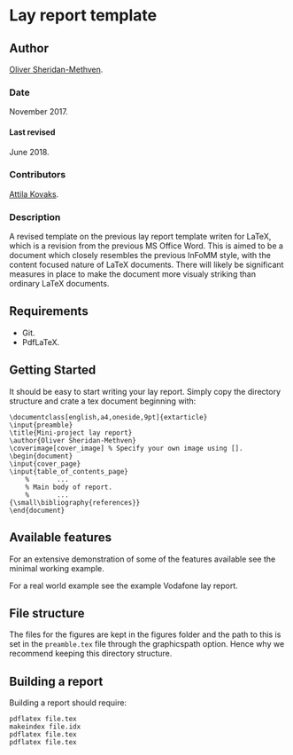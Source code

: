 # Lay report template

## Author

[Oliver Sheridan-Methven](mailto:oliver.sheridan-methven@maths.ox.ac.uk).

### Date

November 2017.

#### Last revised

June 2018.

### Contributors

[Attila Kovaks](mailto:kovacs@maths.ox.ac.uk).

### Description

A revised template on the previous lay report template writen for LaTeX, 
which is a revision from the previous MS Office Word. This is aimed to be 
a document which closely resembles the previous InFoMM style, with the
content focused nature of LaTeX documents. There will likely be significant 
measures in place to make the document more visualy striking than ordinary
LaTeX documents. 

## Requirements

 * Git.
 * PdfLaTeX.

## Getting Started

It should be easy to start writing your lay report. Simply copy the directory
structure and crate a tex document beginning with:

```[latex]
\documentclass[english,a4,oneside,9pt]{extarticle}
\input{preamble}
\title{Mini-project lay report}
\author{Oliver Sheridan-Methven}
\coverimage[cover_image] % Specify your own image using [].
\begin{document}
\input{cover_page}
\input{table_of_contents_page}
    %       ... 
    % Main body of report.
    %       ...
{\small\bibliography{references}}
\end{document}
```

## Available features

For an extensive demonstration of some of the features available 
see the minimal working example.

For a real world example see the example Vodafone lay report. 

## File structure

The files for the figures are kept in the figures folder and the path
to this is set in the `preamble.tex` file through the graphicspath
option. Hence why we recommend keeping this directory structure.

## Building a report

Building a report should require:

```[bash]
pdflatex file.tex
makeindex file.idx
pdflatex file.tex
pdflatex file.tex
```
